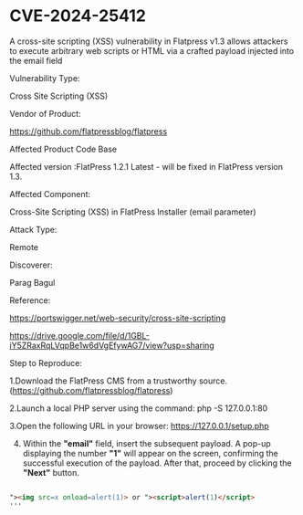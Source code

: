 # CVE-2024-25412
A cross-site scripting (XSS) vulnerability in Flatpress v1.3 allows attackers to execute arbitrary web scripts or HTML via a crafted payload injected into the email field

Vulnerability Type:

Cross Site Scripting (XSS)

Vendor of Product:

https://github.com/flatpressblog/flatpress

Affected Product Code Base

Affected version :FlatPress 1.2.1 Latest - will be fixed in FlatPress version 1.3.

Affected Component:

Cross-Site Scripting (XSS) in FlatPress Installer (email parameter)

Attack Type:

Remote

Discoverer:

Parag Bagul

Reference:

https://portswigger.net/web-security/cross-site-scripting

https://drive.google.com/file/d/1GBL-iY5ZRaxRqLVqpBe1w6dVgEfywAG7/view?usp=sharing

Step to Reproduce:

1.Download the FlatPress CMS from a trustworthy source. (https://github.com/flatpressblog/flatpress)

2.Launch a local PHP server using the command: php -S 127.0.0.1:80

3.Open the following URL in your browser: https://127.0.0.1/setup.php

4. Within the **"email"** field, insert the subsequent payload. A pop-up displaying the number **"1"** will appear on the screen, confirming the successful execution of the payload. After that, proceed by clicking the **"Next"** button.

```html

"><img src=x onload=alert(1)> or "><script>alert(1)</script>
'''





